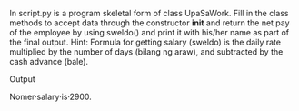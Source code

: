 In script.py is a program skeletal form of class UpaSaWork. Fill in the class methods to accept data through the constructor __init__ and return the net pay of the employee by using sweldo() and print it with his/her name as part of the final output.
Hint: Formula for getting salary (sweldo) is the daily rate multiplied by the number of days (bilang ng araw), and subtracted by the cash advance (bale).

Output

Nomer·salary·is·2900.
